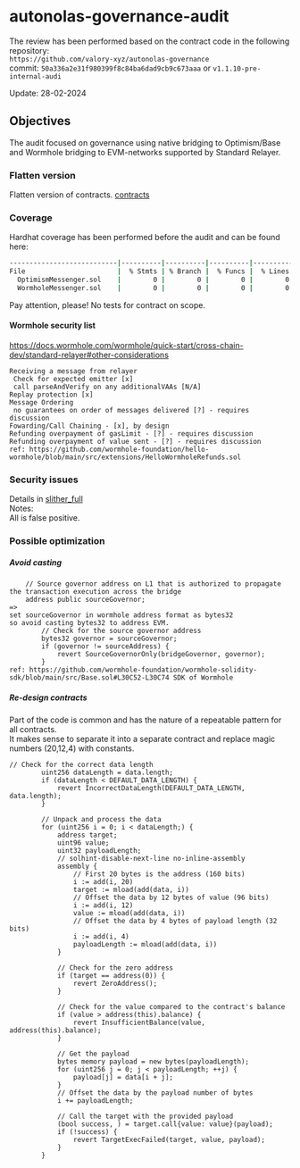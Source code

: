 # autonolas-governance-audit
The review has been performed based on the contract code in the following repository:<br>
`https://github.com/valory-xyz/autonolas-governance` <br>
commit: `50a336a2e31f980399f8c84ba6dad9cb9c673aaa` or `v1.1.10-pre-internal-audi` <br> 

Update: 28-02-2024  <br>

## Objectives
The audit focused on governance using native bridging to Optimism/Base and Wormhole bridging to EVM-networks supported by Standard Relayer. <BR>

### Flatten version
Flatten version of contracts. [contracts](https://github.com/valory-xyz/autonolas-governance/blob/main/audits/internal9/analysis/contracts)

### Coverage
Hardhat coverage has been performed before the audit and can be found here:
```sh
---------------------------|----------|----------|----------|----------|----------------|
File                       |  % Stmts | % Branch |  % Funcs |  % Lines |Uncovered Lines |
  OptimismMessenger.sol    |        0 |        0 |        0 |        0 |... 163,164,169 |
  WormholeMessenger.sol    |        0 |        0 |        0 |        0 |... 201,202,207 |
```
Pay attention, please! No tests for contract on scope.

#### Wormhole security list
https://docs.wormhole.com/wormhole/quick-start/cross-chain-dev/standard-relayer#other-considerations
```
Receiving a message from relayer 
 Check for expected emitter [x]
 call parseAndVerify on any additionalVAAs [N/A]
Replay protection [x]
Message Ordering 
 no guarantees on order of messages delivered [?] - requires discussion
Fowarding/Call Chaining - [x], by design
Refunding overpayment of gasLimit - [?] - requires discussion
Refunding overpayment of value sent - [?] - requires discussion
ref: https://github.com/wormhole-foundation/hello-wormhole/blob/main/src/extensions/HelloWormholeRefunds.sol
```

### Security issues
Details in [slither_full](https://github.com/valory-xyz/autonolas-governance/blob/main/audits/internal9/analysis/slither_full.txt) <br>
Notes: <br>
All is false positive.

### Possible optimization
##### Avoid casting
```
    // Source governor address on L1 that is authorized to propagate the transaction execution across the bridge
    address public sourceGovernor;
=>
set sourceGovernor in wormhole address format as bytes32
so avoid casting bytes32 to address EVM.
        // Check for the source governor address
        bytes32 governor = sourceGovernor;
        if (governor != sourceAddress) {
            revert SourceGovernorOnly(bridgeGovernor, governor);
        }
ref: https://github.com/wormhole-foundation/wormhole-solidity-sdk/blob/main/src/Base.sol#L30C52-L30C74 SDK of Wormhole
```
##### Re-design contracts
Part of the code is common and has the nature of a repeatable pattern for all contracts. <br>
It makes sense to separate it into a separate contract and replace magic numbers (20,12,4) with constants.
```
// Check for the correct data length
        uint256 dataLength = data.length;
        if (dataLength < DEFAULT_DATA_LENGTH) {
            revert IncorrectDataLength(DEFAULT_DATA_LENGTH, data.length);
        }

        // Unpack and process the data
        for (uint256 i = 0; i < dataLength;) {
            address target;
            uint96 value;
            uint32 payloadLength;
            // solhint-disable-next-line no-inline-assembly
            assembly {
                // First 20 bytes is the address (160 bits)
                i := add(i, 20)
                target := mload(add(data, i))
                // Offset the data by 12 bytes of value (96 bits)
                i := add(i, 12)
                value := mload(add(data, i))
                // Offset the data by 4 bytes of payload length (32 bits)
                i := add(i, 4)
                payloadLength := mload(add(data, i))
            }

            // Check for the zero address
            if (target == address(0)) {
                revert ZeroAddress();
            }

            // Check for the value compared to the contract's balance
            if (value > address(this).balance) {
                revert InsufficientBalance(value, address(this).balance);
            }

            // Get the payload
            bytes memory payload = new bytes(payloadLength);
            for (uint256 j = 0; j < payloadLength; ++j) {
                payload[j] = data[i + j];
            }
            // Offset the data by the payload number of bytes
            i += payloadLength;

            // Call the target with the provided payload
            (bool success, ) = target.call{value: value}(payload);
            if (!success) {
                revert TargetExecFailed(target, value, payload);
            }
        }
```







 
